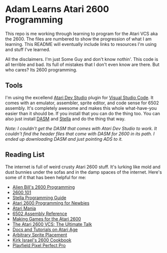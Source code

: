 # Adam Learns Atari 2600 Programming
This repo is me working through learning to program for the Atari VCS aka the 2600. The files are numbered to show the progression of what I am learning. This README will eventually include links to resources I'm using and stuff I've learned.

All the disclaimers. I'm just Some Guy and don't know nothin'. This code is all terrible and bad. Its full of mistakes that I don't even know are there. But who cares? Its 2600 programming. 

## Tools
I'm using the excellend [Atari Dev Studio](https://marketplace.visualstudio.com/items?itemName=chunkypixel.atari-dev-studio) plugin for [Visual Studio Code](https://code.visualstudio.com/). It comes with an emulator, assembler, sprite editor, and code sense for 6502 assembly. It's completely awesome and makes this whole what-have-you easier than it should be. If you install that you can do the thing too. You can also just install [DASM](https://dasm-assembler.github.io/) and [Stella](https://stella-emu.github.io/) and do the thing that way.

*Note: I couldn't get the DASM that comes with Atari Dev Studio to work. It couldn't find the header files that come with DASM for 2600 in its path. I ended up downloading DASM and just pointing ADS to it.*

## Reading List
The internet is full of weird crusty Atari 2600 stuff. It's lurking like mold and dust bunnies under the sofas and in the damp spaces of the internet. Here's some of it that has been helpful for me:
* [Alien Bill's 2600 Programming](https://alienbill.com/2600/)
* [2600 101](https://alienbill.com/2600/101/)
* [Stella Programming Guide](https://alienbill.com/2600/101/docs/stella.html)
* [Atari 2600 Programming for Newbies](https://www.randomterrain.com/atari-2600-memories-tutorial-andrew-davie-01.html)
* [Atari Mania](http://www.atarimania.com/index.html)
* [6502 Assembly Reference](https://sites.google.com/site/6502asembly/)
* [Making Games for the Atari 2600](https://www.amazon.com/Making-Games-Atari-2600-Steven-ebook/dp/B01N4DSRIZ/)
* [The Atari 2600 VCS: The Ultimate Talk](https://www.youtube.com/watch?v=qvpwf50a48E&t=2464s&ab_channel=28c3)
* [Docs and Tutorials on Atari Age](https://atariage.com/forums/topic/320754-docs-tutorials-and-tools-for-atari-2600-programming/)
* [Arbitrary Sprite Placement](https://bumbershootsoft.wordpress.com/2018/08/30/an-arbitrary-sprite-positioning-routine-for-the-atari-2600/)
* [Kirk Israel's 2600 Cookbook](https://alienbill.com/2600/cookbook/)
* [Playfield Pixel Perfect Pro](https://github.com/moshenahmias/pppp)
